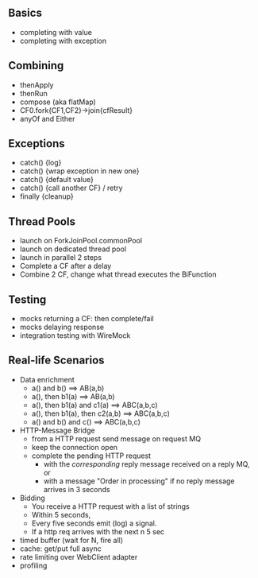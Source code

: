 ## Basics
- completing with value
- completing with exception

## Combining
- thenApply
- thenRun
- compose (aka flatMap)
- CF0.fork{CF1,CF2}->join{cfResult}
- anyOf and Either

## Exceptions
- catch() {log}
- catch() {wrap exception in new one}
- catch() {default value}
- catch() {call another CF} / retry
- finally {cleanup}

## Thread Pools
- launch on ForkJoinPool.commonPool
- launch on dedicated thread pool
- launch in parallel 2 steps
- Complete a CF after a delay
- Combine 2 CF, change what thread executes the BiFunction

## Testing
- mocks returning a CF: then complete/fail
- mocks delaying response
- integration testing with WireMock

## Real-life Scenarios
- Data enrichment
  - a() and b() ==> AB(a,b)
  - a(), then b1(a) ==> AB(a,b)
  - a(), then b1(a) and c1(a) ==> ABC(a,b,c)
  - a(), then b1(a), then c2(a,b) ==> ABC(a,b,c)
  - a() and b() and c() ==> ABC(a,b,c)
- HTTP-Message Bridge 
  - from a HTTP request send message on request MQ
  - keep the connection open 
  - complete the pending HTTP request
    - with the _corresponding_ reply message received on a reply MQ, or
    - with a message "Order in processing" if no reply message arrives in 3 seconds
- Bidding
  - You receive a HTTP request with a list of strings
  - Within 5 seconds, 
  - Every five seconds emit (log) a signal.
  - If a http req arrives with the next n 5 sec
- timed buffer (wait for N, fire all)
- cache: get/put full async
- rate limiting over WebClient adapter
- profiling